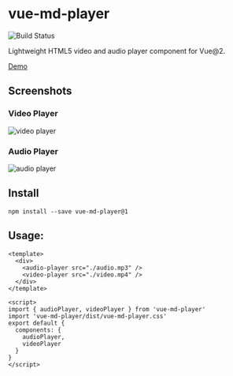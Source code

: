 # vue-md-player

![Build Status](https://github.com/meyt/vue-md-player/actions/workflows/main.yaml/badge.svg?branch=master)

Lightweight HTML5 video and audio player component for Vue@2.

[Demo](https://meyt.github.io/vue-md-player)

## Screenshots

### Video Player

![video player](https://github.com/meyt/vue-md-player/raw/master/stuff/video-player-screenshot.png?raw=true)

### Audio Player

![audio player](https://github.com/meyt/vue-md-player/raw/master/stuff/audio-player-screenshot.png?raw=true)

## Install

```
npm install --save vue-md-player@1
```


## Usage:

```vue
<template>
  <div>
    <audio-player src="./audio.mp3" />
    <video-player src="./video.mp4" />
  </div>
</template>

<script>
import { audioPlayer, videoPlayer } from 'vue-md-player'
import 'vue-md-player/dist/vue-md-player.css'
export default {
  components: {
    audioPlayer,
    videoPlayer
  }
}
</script>
```

